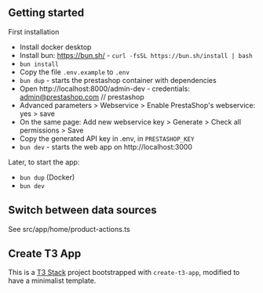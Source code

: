 ## Getting started

First installation

- Install docker desktop
- Install bun: https://bun.sh/ - `curl -fsSL https://bun.sh/install | bash`
- `bun install`
- Copy the file `.env.example` to `.env`
- `bun dup` - starts the prestashop container with dependencies
- Open http://localhost:8000/admin-dev - credentials: admin@prestashop.com // prestashop
- Advanced parameters > Webservice > Enable PrestaShop's webservice: yes > save
- On the same page: Add new webservice key > Generate > Check all permissions > Save
- Copy the generated API key in .env, in `PRESTASHOP_KEY`
- `bun dev` - starts the web app on http://localhost:3000

Later, to start the app:

- `bun dup` (Docker)
- `bun dev`

## Switch between data sources

See src/app/home/product-actions.ts

## Create T3 App

This is a [T3 Stack](https://create.t3.gg/) project bootstrapped with `create-t3-app`, modified to have a minimalist template.
